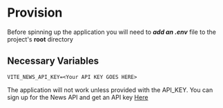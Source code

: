 # Provision
Before spinning up the application you will need to _**add an .env**_ file to the project's **root** directory

## Necessary Variables
```
VITE_NEWS_API_KEY=<Your API KEY GOES HERE>
```
The application will not work unless provided with the API_KEY. You can sign up for the News API and get an API key
[Here](https://newsapi.org/)
